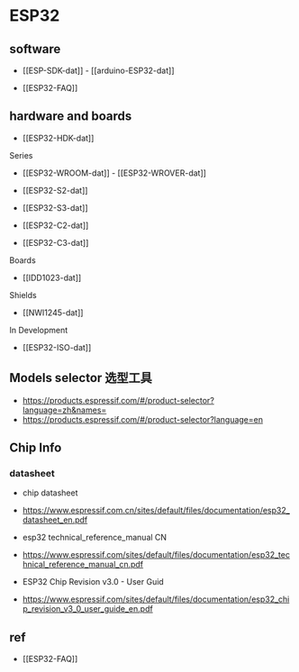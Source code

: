 

# ESP32 

## software 

- [[ESP-SDK-dat]] - [[arduino-ESP32-dat]]

- [[ESP32-FAQ]]


## hardware and boards 

- [[ESP32-HDK-dat]] 

Series 

- [[ESP32-WROOM-dat]] - [[ESP32-WROVER-dat]]

- [[ESP32-S2-dat]] 
- [[ESP32-S3-dat]]
- [[ESP32-C2-dat]] 
- [[ESP32-C3-dat]]



Boards 
- [[IDD1023-dat]] 

Shields 
- [[NWI1245-dat]]

In Development
- [[ESP32-ISO-dat]]


## Models selector 选型工具 
- https://products.espressif.com/#/product-selector?language=zh&names=
- https://products.espressif.com/#/product-selector?language=en


## Chip Info 

### datasheet

- chip datasheet
- https://www.espressif.com.cn/sites/default/files/documentation/esp32_datasheet_en.pdf

- esp32 technical_reference_manual CN
- https://www.espressif.com/sites/default/files/documentation/esp32_technical_reference_manual_cn.pdf

- ESP32 Chip Revision v3.0 - User Guid
- https://www.espressif.com/sites/default/files/documentation/esp32_chip_revision_v3_0_user_guide_en.pdf

## ref 

- [[ESP32-FAQ]]